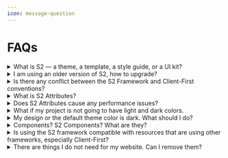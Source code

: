 ```yaml
---
icon: message-question
---
```


# FAQs

<details>

<summary>What is S2 — a theme, a template, a style guide, or a UI kit?</summary>

**S2 is a framework. It is not a theme or template.**

The S2 Framework is a complete system for building scalable, maintainable, and professional Webflow sites. It provides a standardized approach to naming and organizing CSS classes and other elements.

During your design process, you should modify the S2 Framework cloneable and use it as the style guide for your site.

You can use the S2 cloneable as a starting point for your project. Since we avoid over-styling, the layouts remain simple and adaptable, giving you complete creative freedom. Feel free to modify anything as you build.

**The S2 Framework is not a UI kit** — but, it does include some well-structured basic UI elements that you can further style to fit your needs. Additionally, S2 provides a small collection of well-structured base layouts and components, helping you build faster and more efficiently.

</details>

<details>

<summary>I am using an older version of S2, how to upgrade?</summary>

If you've started a project with a specific version of the S2 Framework, it’s best to continue using that version. Upgrading can be difficult and is often unnecessary, especially if you've already modified it.

So, it is perfectly fine to continue using the version you are starting with.

However, if you find something new in a new version of S2 that is not available in your current version, you can easily copy it from a freshly cloned copy.

</details>

<details>

<summary>Is there any conflict between the S2 Framework and Client-First conventions?</summary>

No. There is no conflict between the S2 and the Client-First conventions (or any other naming conventions).

There are differences, for example, S2 uses prefixes like `cc-` and `u-`, and we also use a few abbreviations. But, it causes no conflicts. You can easily update style names when you bring something that follows the Client-First conventions into an S2 project.

The differences between the two approaches are more about what works well and what works even better.

</details>

<details>

<summary>What is S2 Attributes?</summary>

S2 Attributes is a concise, ready-to-use collection of attributes designed to streamline your development process.

Inspired by Tailwind CSS's utility-first approach, S2 Attributes offers a similar concept — but uses **attributes** instead of classes — to keep your HTML clean and organized.

S2 Attributes is designed to keep your project classes clean and organized. It also gives you flexibility and helps you build faster. Using it is completely optional.

</details>

<details>

<summary>Does S2 Attributes cause any performance issues?</summary>

No. The set of custom codes is on each page and is very small in size. It has a very minimal and insignificant impact on your site compared with other aspects.

</details>

<details>

<summary>What if my project is not going to have light and dark colors.</summary>

No problem. You can remove the feature easily:

1. Remove the Dark mode variable mode.
2. Remove the related UI elements and JavaScript.

&#x20;However, you can also leave the existing setup for future potential changes.

</details>

<details>

<summary>My design or the default theme color is dark. What should I do?</summary>

**Option 1:**

If you want to keep the default mode-switching feature of S2, you can add an attribute `theme-default="dark"` to a page's <mark style="color:purple;">`Body`</mark> tag. Then, enable Webflow Designer to display pages in dark mode by one of the following methods:

* Change the "Colors" under "Variable mode" for the `body` class or the <mark style="color:purple;">`Body`</mark> tag to "**Dark mode**".
* Add the utility class `u-dark-mode` to the `body` class.

**Option 2:**

If you're only using dark colors and don’t need mode-switching, you can manually adjust the Base mode colors under the "Colors" variables. Then, remove the Dark mode entirely.

</details>

<details>

<summary>Components? S2 Components? What are they?</summary>

[Component](https://www.youtube.com/watch?v=1LtUdMH6iqk) is a powerful Webflow feature.

**S2 Components are not components**; at least, they are not components yet. We just name them this way.

While we also considered creating ready-made [properties](https://help.webflow.com/hc/en-us/articles/33961219350547-Component-properties)- or [slot](https://university.webflow.com/lesson/slots)-powered layout components, **we decided it would be best for you to convert such components yourself**.

Besides, S2 is a framework by nature. This approach ensures it remains simple and flexible, allowing you to effortlessly remove anything unnecessary.

</details>

<details>

<summary>Is using the S2 framework compatible with resources that are using other frameworks, especially Client-First?</summary>

Yes, there won't be any conflict when you add or copy and paste components, layouts, scripts and community stuff that use other practices or frameworks into a site built with S2.

In fact, the main difference is in class naming conventions. You can leave the class names of such elements as they are, or rename them according to S2's conventions.

</details>

<details>

<summary>There are things I do not need for my website. Can I remove them?</summary>

Yes, absolutely.

While you can remove unnecessary stuff from the cloned S2 framework (and clean up their styles and interactions used) at any time, we generally recommend that you do this after you have completed most of your site-building process. It is always handy to have them around.

Besides, keeping them in the styles guild has very very very minimal impact on your site's performance.

</details>



